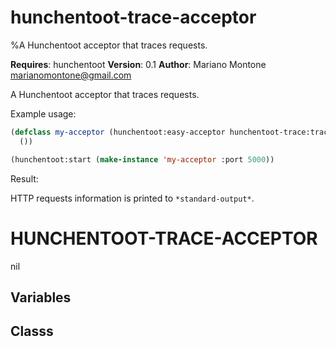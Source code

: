 # hunchentoot-trace-acceptor
%A Hunchentoot acceptor that traces requests.

**Requires**: hunchentoot
**Version**: 0.1
**Author**: Mariano Montone <marianomontone@gmail.com>


 A Hunchentoot acceptor that traces requests.

 Example usage:

 ```lisp
 (defclass my-acceptor (hunchentoot:easy-acceptor hunchentoot-trace:trace-acceptor)
   ())

 (hunchentoot:start (make-instance 'my-acceptor :port 5000))
 ```

 Result:

 HTTP requests information is printed to `*standard-output*`.



# HUNCHENTOOT-TRACE-ACCEPTOR

nil

## Variables
## Classs
